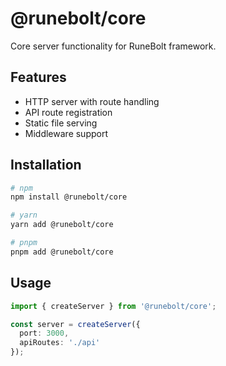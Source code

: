 # @runebolt/core

Core server functionality for RuneBolt framework.

## Features

- HTTP server with route handling
- API route registration
- Static file serving
- Middleware support

## Installation

```bash
# npm
npm install @runebolt/core

# yarn
yarn add @runebolt/core

# pnpm
pnpm add @runebolt/core
```

## Usage

```typescript
import { createServer } from '@runebolt/core';

const server = createServer({
  port: 3000,
  apiRoutes: './api'
});
```
